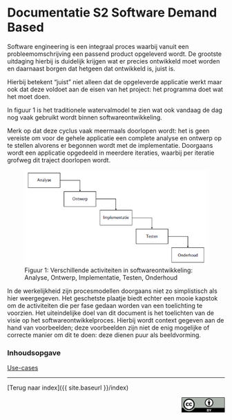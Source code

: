 Documentatie S2 Software Demand Based
=====================================

Software engineering is een integraal proces waarbij vanuit een  probleemomschrijving een passend product opgeleverd wordt. De grootste uitdaging hierbij is duidelijk krijgen wat er precies ontwikkeld moet worden en daarnaast borgen dat hetgeen dat ontwikkeld is, juist is. 

Hierbij betekent “juist” niet alleen dat de opgeleverde applicatie werkt maar ook dat deze voldoet aan de eisen van het project: het programma doet wat het moet doen.

In figuur 1 is het traditionele watervalmodel te zien wat ook vandaag de dag nog vaak gebruikt wordt binnen softwareontwikkeling. 

Merk op dat deze cyclus vaak meermaals doorlopen wordt: het is geen vereiste om voor de gehele applicatie een complete analyse en ontwerp op te stellen alvorens er begonnen wordt met de implementatie. Doorgaans wordt een applicatie opgedeeld in meerdere iteraties, waarbij per iteratie grofweg dit traject doorlopen wordt.

<figure>
    <img src="img/activiteiten.png" alt="Figuur 1: Verschillende activiteiten in softwareontwikkeling: Analyse, Ontwerp, Implementatie, Testen, Onderhoud">
    <figcaption>Figuur 1: Verschillende activiteiten in softwareontwikkeling: Analyse, Ontwerp, Implementatie, Testen, Onderhoud</figcaption>
</figure>

In de werkelijkheid zijn procesmodellen doorgaans niet zo simplistisch als hier weergegeven.
Het geschetste plaatje biedt echter een mooie kapstok om de activiteiten die per fase gedaan
worden van een toelichting te voorzien. Het uiteindelijke doel van dit document is het toelichten van de visie op het softwareontwikkelproces. Hierbij wordt context gegeven aan de hand van voorbeelden; deze voorbeelden zijn niet de enig mogelijke of correcte manier om dit te doen: deze dienen puur als beeldvorming.

### Inhoudsopgave
[Use-cases](UseCases)

***
[Terug naar index]({{ site.baseurl }}/index)

<a style="display: span; float: right" href="http://creativecommons.org/licenses/by/4.0/"><img src="img/by.png" width="100" alt="Creative Commons By Attribution" target="_new"></a>
